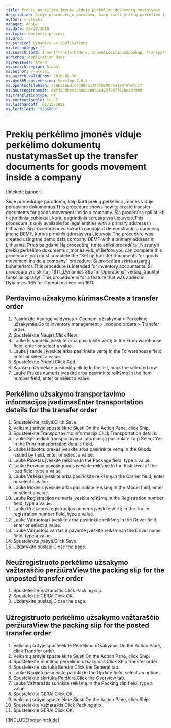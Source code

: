 ```yaml
---
title: Prekių perkėlimo įmonės viduje perkėlimo dokumentų nustatymas
description: Šioje procedūroje parodoma, kaip kurti prekių perkėlimo įmonės viduje perdavimo dokumentus.
author: v-oloski
manager: AnnBe
ms.date: 08/29/2018
ms.topic: business-process
ms.prod: ''
ms.service: dynamics-ax-applications
ms.technology: ''
ms.search.form: InventTransferOrders, InventLocationIdLookup, TransportationDocument, HcmWorkerLookUp, SrsReportViewerForm, InventTransferParmShip
audience: Application User
ms.reviewer: kfend
ms.search.region: Global
ms.author: v-oloski
ms.search.validFrom: 2016-06-30
ms.dyn365.ops.version: Version 7.0.0
ms.openlocfilehash: 756b3568d1d43805a5786f0c90a0a198f89e7c2f
ms.sourcegitcommit: eaf330dbee1db96c20d5ac479f007747bea079eb
ms.translationtype: HT
ms.contentlocale: lt-LT
ms.lasthandoff: 02/15/2021
ms.locfileid: "5206000"
---
```

# <a name="set-up-the-transfer-documents-for-goods-movement-inside-a-company"></a><span data-ttu-id="7e5a1-103">Prekių perkėlimo įmonės viduje perkėlimo dokumentų nustatymas</span><span class="sxs-lookup"><span data-stu-id="7e5a1-103">Set up the transfer documents for goods movement inside a company</span></span>

[!include [banner](../../includes/banner.md)]

<span data-ttu-id="7e5a1-104">Šioje procedūroje parodoma, kaip kurti prekių perkėlimo įmonės viduje perdavimo dokumentus.</span><span class="sxs-lookup"><span data-stu-id="7e5a1-104">This procedure shows how to create transfer documents for goods movement inside a company.</span></span> <span data-ttu-id="7e5a1-105">Šią procedūrą gali atlikti tik juridiniai subjektai, kurių pagrindinis adresas yra Lietuvoje.</span><span class="sxs-lookup"><span data-stu-id="7e5a1-105">This procedure is only available for legal entities with a primary address in Lithuania.</span></span> <span data-ttu-id="7e5a1-106">Ši procedūra buvo sukurta naudojant demonstracinių duomenų įmonę DEMF, kurios pirminis adresas yra Lietuvoje.</span><span class="sxs-lookup"><span data-stu-id="7e5a1-106">The procedure was created using the demo data company DEMF with a primary address in Lithuania.</span></span> <span data-ttu-id="7e5a1-107">Prieš baigdami šią procedūrą, turite atlikti procedūrą „Nustatyti prekių perkėlimo dokumentus įmonės viduje“.</span><span class="sxs-lookup"><span data-stu-id="7e5a1-107">Before you can complete this procedure, you must complete the "Set up transfer documents for goods movement inside a company" procedure.</span></span> <span data-ttu-id="7e5a1-108">Ši procedūra skirta atsargų buhalteriams.</span><span class="sxs-lookup"><span data-stu-id="7e5a1-108">This procedure is intended for inventory accountants.</span></span> <span data-ttu-id="7e5a1-109">Ši procedūra yra skirta į 1611 „Dynamics 365 for Operations“ versiją įtrauktai funkcijai aprašyti.</span><span class="sxs-lookup"><span data-stu-id="7e5a1-109">This procedure is for a feature that was added in Dynamics 365 for Operations version 1611.</span></span>


## <a name="create-a-transfer-order"></a><span data-ttu-id="7e5a1-110">Perdavimo užsakymo kūrimas</span><span class="sxs-lookup"><span data-stu-id="7e5a1-110">Create a transfer order</span></span>
1. <span data-ttu-id="7e5a1-111">Pasirinkite Atsargų valdymas > Gaunami užsakymai > Perkėlimo užsakymas.</span><span class="sxs-lookup"><span data-stu-id="7e5a1-111">Go to Inventory management > Inbound orders > Transfer order.</span></span>
2. <span data-ttu-id="7e5a1-112">Spustelėkite Naujas.</span><span class="sxs-lookup"><span data-stu-id="7e5a1-112">Click New.</span></span>
3. <span data-ttu-id="7e5a1-113">Lauke Iš sandėlio įveskite arba pasirinkite vertę.</span><span class="sxs-lookup"><span data-stu-id="7e5a1-113">In the From warehouse field, enter or select a value.</span></span>
4. <span data-ttu-id="7e5a1-114">Lauke Į sandėlį įveskite arba pasirinkite vertę.</span><span class="sxs-lookup"><span data-stu-id="7e5a1-114">In the To warehouse field, enter or select a value.</span></span>
5. <span data-ttu-id="7e5a1-115">Spustelėkite Pridėti.</span><span class="sxs-lookup"><span data-stu-id="7e5a1-115">Click Add.</span></span>
6. <span data-ttu-id="7e5a1-116">Sąraše pažymėkite pasirinktą eilutę.</span><span class="sxs-lookup"><span data-stu-id="7e5a1-116">In the list, mark the selected row.</span></span>
7. <span data-ttu-id="7e5a1-117">Lauke Prekės numeris įveskite arba pasirinkite reikšmę.</span><span class="sxs-lookup"><span data-stu-id="7e5a1-117">In the Item number field, enter or select a value.</span></span>

## <a name="enter-transportation-details-for-the-transfer-order"></a><span data-ttu-id="7e5a1-118">Perkėlimo užsakymo transportavimo informacijos įvedimas</span><span class="sxs-lookup"><span data-stu-id="7e5a1-118">Enter transportation details for the transfer order</span></span>
1. <span data-ttu-id="7e5a1-119">Spustelėkite Įrašyti.</span><span class="sxs-lookup"><span data-stu-id="7e5a1-119">Click Save.</span></span>
2. <span data-ttu-id="7e5a1-120">Veiksmų srityje spustelėkite Siųsti.</span><span class="sxs-lookup"><span data-stu-id="7e5a1-120">On the Action Pane, click Ship.</span></span>
3. <span data-ttu-id="7e5a1-121">Spustelėkite Transportavimo informacija.</span><span class="sxs-lookup"><span data-stu-id="7e5a1-121">Click Transportation details.</span></span>
4. <span data-ttu-id="7e5a1-122">Lauke Spausdinti transportavimo informaciją pasirinkite Taip.</span><span class="sxs-lookup"><span data-stu-id="7e5a1-122">Select Yes in the Print transportation details field.</span></span>
5. <span data-ttu-id="7e5a1-123">Lauke Išduotos prekės įveskite arba pasirinkite vertę.</span><span class="sxs-lookup"><span data-stu-id="7e5a1-123">In the Goods issued by field, enter or select a value.</span></span>
6. <span data-ttu-id="7e5a1-124">Lauke Paketas įveskite reikšmę.</span><span class="sxs-lookup"><span data-stu-id="7e5a1-124">In the Package field, type a value.</span></span>
7. <span data-ttu-id="7e5a1-125">Lauke Krovinio pavojingumas įveskite reikšmę.</span><span class="sxs-lookup"><span data-stu-id="7e5a1-125">In the Risk level of the load field, type a value.</span></span>
8. <span data-ttu-id="7e5a1-126">Lauke Vežėjas įveskite arba pasirinkite reikšmę.</span><span class="sxs-lookup"><span data-stu-id="7e5a1-126">In the Carrier field, enter or select a value.</span></span>
9. <span data-ttu-id="7e5a1-127">Lauke Modelis įveskite arba pasirinkite reikšmę.</span><span class="sxs-lookup"><span data-stu-id="7e5a1-127">In the Model field, enter or select a value.</span></span>
10. <span data-ttu-id="7e5a1-128">Lauke Registracijos numeris įveskite reikšmę.</span><span class="sxs-lookup"><span data-stu-id="7e5a1-128">In the Registration number field, type a value.</span></span>
11. <span data-ttu-id="7e5a1-129">Lauke Priekabos registracijos numeris įveskite vertę.</span><span class="sxs-lookup"><span data-stu-id="7e5a1-129">In the Trailer registration number field, type a value.</span></span>
12. <span data-ttu-id="7e5a1-130">Lauke Vairuotojas įveskite arba pasirinkite reikšmę.</span><span class="sxs-lookup"><span data-stu-id="7e5a1-130">In the Driver field, enter or select a value.</span></span>
13. <span data-ttu-id="7e5a1-131">Lauke Vairuotojo vardas ir pavardė įveskite reikšmę.</span><span class="sxs-lookup"><span data-stu-id="7e5a1-131">In the Driver name field, type a value.</span></span>
14. <span data-ttu-id="7e5a1-132">Spustelėkite Įrašyti.</span><span class="sxs-lookup"><span data-stu-id="7e5a1-132">Click Save.</span></span>
15. <span data-ttu-id="7e5a1-133">Uždarykite puslapį.</span><span class="sxs-lookup"><span data-stu-id="7e5a1-133">Close the page.</span></span>

## <a name="view-the-packing-slip-for-the-unposted-transfer-order"></a><span data-ttu-id="7e5a1-134">Neužregistruoto perkėlimo užsakymo važtaraščio peržiūra</span><span class="sxs-lookup"><span data-stu-id="7e5a1-134">View the packing slip for the unposted transfer order</span></span>
1. <span data-ttu-id="7e5a1-135">Spustelėkite Važtaraštis.</span><span class="sxs-lookup"><span data-stu-id="7e5a1-135">Click Packing slip.</span></span>
2. <span data-ttu-id="7e5a1-136">Spustelėkite GERAI.</span><span class="sxs-lookup"><span data-stu-id="7e5a1-136">Click OK.</span></span>
3. <span data-ttu-id="7e5a1-137">Uždarykite puslapį.</span><span class="sxs-lookup"><span data-stu-id="7e5a1-137">Close the page.</span></span>

## <a name="view-the-packing-slip-for-the-posted-transfer-order"></a><span data-ttu-id="7e5a1-138">Užregistruoto perkėlimo užsakymo važtaraščio peržiūra</span><span class="sxs-lookup"><span data-stu-id="7e5a1-138">View the packing slip for the posted transfer order</span></span>
1. <span data-ttu-id="7e5a1-139">Veiksmų srityje spustelėkite Perkėlimo užsakymas.</span><span class="sxs-lookup"><span data-stu-id="7e5a1-139">On the Action Pane, click Transfer order.</span></span>
2. <span data-ttu-id="7e5a1-140">Veiksmų srityje spustelėkite Siųsti.</span><span class="sxs-lookup"><span data-stu-id="7e5a1-140">On the Action Pane, click Ship.</span></span>
3. <span data-ttu-id="7e5a1-141">Spustelėkite Siuntimo perkėlimo užsakymas.</span><span class="sxs-lookup"><span data-stu-id="7e5a1-141">Click Ship transfer order.</span></span>
4. <span data-ttu-id="7e5a1-142">Spustelėkite skirtuką Bendra.</span><span class="sxs-lookup"><span data-stu-id="7e5a1-142">Click the General tab.</span></span>
5. <span data-ttu-id="7e5a1-143">Lauke Naujinti pasirinkite parinktį.</span><span class="sxs-lookup"><span data-stu-id="7e5a1-143">In the Update field, select an option.</span></span>
6. <span data-ttu-id="7e5a1-144">Spustelėkite skirtuką Peržiūra.</span><span class="sxs-lookup"><span data-stu-id="7e5a1-144">Click the Overview tab.</span></span>
7. <span data-ttu-id="7e5a1-145">Lauke Važtaraštis surinkite reikšmę.</span><span class="sxs-lookup"><span data-stu-id="7e5a1-145">In the Packing slip field, type a value.</span></span>
8. <span data-ttu-id="7e5a1-146">Spustelėkite GERAI.</span><span class="sxs-lookup"><span data-stu-id="7e5a1-146">Click OK.</span></span>
9. <span data-ttu-id="7e5a1-147">Veiksmų srityje spustelėkite Siųsti.</span><span class="sxs-lookup"><span data-stu-id="7e5a1-147">On the Action Pane, click Ship.</span></span>
10. <span data-ttu-id="7e5a1-148">Spustelėkite Važtaraštis.</span><span class="sxs-lookup"><span data-stu-id="7e5a1-148">Click Packing slip.</span></span>
11. <span data-ttu-id="7e5a1-149">Spustelėkite GERAI.</span><span class="sxs-lookup"><span data-stu-id="7e5a1-149">Click OK.</span></span>



[!INCLUDE[footer-include](../../../includes/footer-banner.md)]
